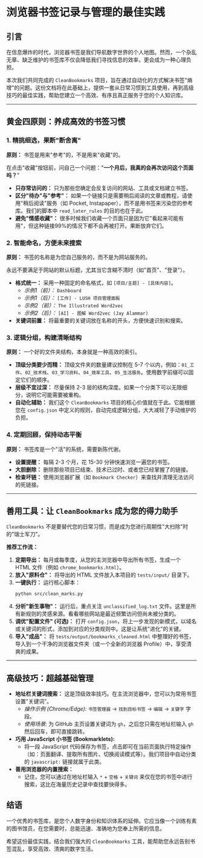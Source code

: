 # 浏览器书签记录与管理的最佳实践

## 引言

在信息爆炸的时代，浏览器书签是我们导航数字世界的个人地图。然而，一个杂乱无章、缺乏维护的书签库不仅会降低我们寻找信息的效率，更会成为一种心理负担。

本次我们共同完成的 `CleanBookmarks` 项目，旨在通过自动化的方式解决书签"熵增"的问题。这份文档将在此基础上，提供一套从日常习惯到工具使用，再到高级技巧的最佳实践，帮助您建立一个高效、有序且真正服务于您的个人知识库。

---

## 黄金四原则：养成高效的书签习惯

### 1. **精挑细选，果断"断舍离"**

**原则：** 书签是用来"参考"的，不是用来"收藏"的。

在点击"收藏"按钮前，问自己一个问题："**一个月后，我真的会再次访问这个页面吗？**"

-   **只存常访问的：** 只为那些您确定会反复访问的网站、工具或文档建立书签。
-   **区分"待办"与"参考"：** 如果一个链接只是需要稍后阅读的文章或教程，请使用"稍后阅读"服务（如 Pocket, Instapaper），而不是用书签来污染您的参考库。我们的脚本中 `read_later_rules` 的目的也在于此。
-   **避免"情感收藏"：** 很多时候我们收藏一个页面只是因为它"看起来可能有用"，但这种链接99%的情况下都不会再被打开。果断放弃它们。

### 2. **智能命名，方便未来搜索**

**原则：** 书签的名称是为您自己服务的，而不是为网站服务的。

永远不要满足于网站的默认标题，尤其当它含糊不清时（如"首页"、"登录"）。

-   **格式统一：** 采用一种固定的命名格式，如 `[项目/主题] - [具体内容]`。
    -   *示例1（前）：* `Dashboard`
    -   *示例1（后）：* `[工作] - LUSH 项目管理面板`
    -   *示例2（前）：* `The Illustrated Word2vec`
    -   *示例2（后）：* `[AI] - 图解 Word2vec (Jay Alammar)`
-   **关键词前置：** 将最重要的关键词放在名称的开头，方便快速识别和搜索。

### 3. **逻辑分组，构建清晰结构**

**原则：** 一个好的文件夹结构，本身就是一种高效的索引。

-   **顶级分类要少而精：** 顶级文件夹的数量建议控制在 5-7 个以内，例如：`01_工作`、`02_技术栈`、`03_学习资料`、`04_效率工具`、`05_生活服务`。使用数字前缀可以固定它们的顺序。
-   **层级不宜过深：** 尽量保持 2-3 层的结构深度。如果一个分类下可以无限细分，说明它可能需要被重构。
-   **自动化辅助：** 我们这个 `CleanBookmarks` 项目的核心价值就在于此。它能根据您在 `config.json` 中定义的规则，自动完成逻辑分组，大大减轻了手动维护的负担。

### 4. **定期回顾，保持动态平衡**

**原则：** 书签库是一个"活"的系统，需要新陈代谢。

-   **设置提醒：** 每隔 2-3 个月，花 15-30 分钟快速浏览一遍您的书签。
-   **大胆删除：** 删除那些项目已结束、技术已过时、或者您已经掌握了的链接。
-   **检查坏链：** 使用浏览器扩展（如 `Bookmark Checker`）来查找并清理无法访问的死链接。

---

## 善用工具：让 `CleanBookmarks` 成为您的得力助手

`CleanBookmarks` 不是要替代您的日常习惯，而是成为您进行周期性"大扫除"时的"瑞士军刀"。

**推荐工作流：**

1.  **定期导出：** 每月或每季度，从您的主浏览器中导出所有书签，生成一个 HTML 文件（例如 `chrome_bookmarks.html`）。
2.  **放入"原料仓"：** 将导出的 HTML 文件放入本项目的 `tests/input/` 目录下。
3.  **一键执行：** 运行核心脚本：
    ```bash
    python src/clean_marks.py
    ```
4.  **分析"新生事物"：** 运行后，重点关注 `unclassified_log.txt` 文件。这里是所有新规则的灵感来源。看看哪些网站是最近频繁访问但尚未被分类的。
5.  **调优"配置文件" (可选)：** 打开 `config.json`，将上一步发现的新模式，以域名或关键词的形式，添加到对应的分类规则中。这是让系统"进化"的关键。
6.  **导入"成品"：** 将 `tests/output/bookmarks_cleaned.html` 中整理好的书签，导入到一个干净的浏览器文件夹（或一个全新的浏览器 Profile）中，享受清爽的成果。

---

## 高级技巧：超越基础管理

-   **地址栏关键词搜索：** 这是顶级效率技巧。在主流浏览器中，您可以为常用书签设置"关键词"。
    -   *操作示例 (Chrome/Edge):* `书签管理器` -> `找到目标书签` -> `编辑` -> `关键字` 字段。
    -   *使用场景:* 为 GitHub 主页设置关键词为 `gh`，之后您只需在地址栏输入 `gh` 然后回车，即可直接跳转。
-   **巧用 JavaScript 小书签 (Bookmarklets):**
    -   将一段 JavaScript 代码保存为书签，点击即可在当前页面执行特定操作（如：页面翻译、提取所有图片、切换阅读模式等）。我们项目中自动分类的 `javascript:` 链接就属于此类。
-   **善用浏览器的内置搜索：**
    -   记住，您可以通过在地址栏输入 `*` + `空格` + `关键词` 来仅在您的书签中进行搜索，这比在海量历史记录中查找要快得多。

## 结语

一个优秀的书签库，是您个人数字身份和知识体系的延伸。它应当像一个训练有素的图书馆员，在您需要时，总能迅速、准确地为您奉上所需的信息。

希望这份最佳实践，结合我们强大的 `CleanBookmarks` 工具，能帮助您永远告别书签混乱，享受高效、清爽的数字生活。 
